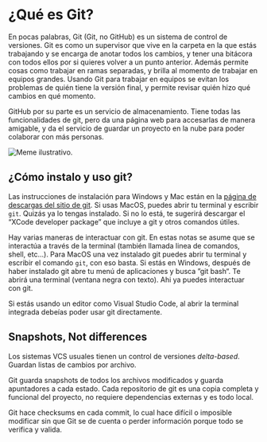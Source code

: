 # ¿Qué es Git?

En pocas palabras, Git (Git, no GitHub) es un sistema de control de
versiones. Git es como un supervisor que vive en la carpeta en la que
estás trabajando y se encarga de anotar todos los cambios, y tener una
bitácora con todos ellos por si quieres volver a un punto anterior.
Además permite cosas como trabajar en ramas separadas, y brilla al
momento de trabajar en equipos grandes. Usando Git para trabajar en
equipos se evitan los problemas de quién tiene la versión final, y
permite revisar quién hizo qué cambios en qué momento.

GitHub por su parte es un servicio de almacenamiento. Tiene todas las
funcionalidades de git, pero da una página web para accesarlas de manera
amigable, y da el servicio de guardar un proyecto en la nube para poder
colaborar con más personas.

![Meme
ilustrativo.<span label="fig:lifecycle"></span>](figs/meme_git_v_gh.jpg)

## ¿Cómo instalo y uso git?

Las instrucciones de instalación para Windows y Mac están en la [página
de descargas del sitio de git](https://git-scm.com/downloads). Si usas
MacOS, puedes abrir tu terminal y escribir `git`. Quizás ya lo tengas
instalado. Si no lo está, te sugerirá descargar el “XCode developer
package” que incluye a git y otros comandos útiles.

Hay varias maneras de interactuar con git. En estas notas se asume que
se interactúa a través de la terminal (también llamada linea de
comandos, shell, etc...). Para MacOS una vez instalado git puedes abrir
tu terminal y escribir el comando `git`, con eso basta. Si estás en
Windows, después de haber instalado git abre tu menú de aplicaciones y
busca ”git bash“. Te abrirá una terminal (ventana negra con texto). Ahi
ya puedes interactuar con git.

Si estás usando un editor como Visual Studio Code, al abrir la terminal
integrada debeías poder usar git directamente.

## Snapshots, Not differences

Los sistemas VCS usuales tienen un control de versiones *delta-based*.
Guardan listas de cambios por archivo.

Git guarda snapshots de todos los archivos modificados y guarda
apuntadores a cada estado. Cada repositorio de git es una copia completa
y funcional del proyecto, no requiere dependencias externas y es todo
local.

Git hace checksums en cada commit, lo cual hace difícil o imposible
modificar sin que Git se de cuenta o perder información porque todo se
verifica y valida.
